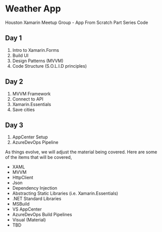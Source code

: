 # Weather App
Houston Xamarin Meetup Group - App From Scratch Part Series Code


## Day 1
1. Intro to Xamarin.Forms
2. Build UI
3. Design Patterns (MVVM)
4. Code Structure (S.O.L.I.D principles)

## Day 2
1. MVVM Framework
2. Connect to API
3. Xamarin.Essentials
4. Save cities

## Day 3
1. AppCenter Setup
2. AzureDevOps Pipeline

As things evolve, we will adjust the material being covered. Here are some of the items that will be covered,
* XAML
* MVVM
* HttpClient
* Json
* Dependency Injection
* Abstracting Static Libraries (i.e. Xamarin.Essentials)
* .NET Standard Libraries
* MSBuild
* VS AppCenter
* AzureDevOps Build Pipelines
* Visual (Material)
* TBD
